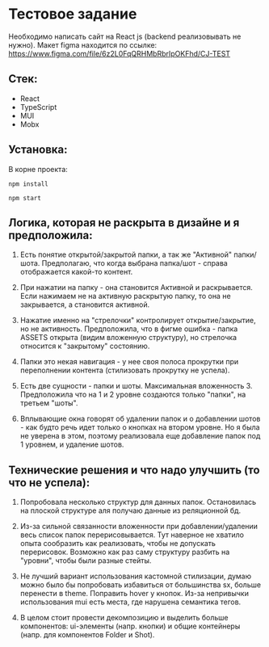 # Тестовое задание

Необходимо написать сайт на React js (backend реализовывать не нужно). Макет figma находится по ссылке:
https://www.figma.com/file/6z2L0FqQRHMbRbrIpOKFhd/CJ-TEST

## Стек:
- React
- TypeScript
- MUI
- Mobx

## Установка:
В корне проекта:

`npm install`

`npm start`

## Логика, которая не раскрыта в дизайне и я предположила:

1) Есть понятие открытой/закрытой папки, а так же "Активной" папки/шота. Предполагаю, что когда выбрана папка/шот - справа отображается какой-то контент.

2) При нажатии на папку - она становится Активной и раскрывается. Если нажимаем не на активную раскрытую папку, то она не закрывается, а становится активной.

3) Нажатие именно на "стрелочки" контролирует открытие/закрытие, но не активность. Предположила, что в фигме ошибка - папка ASSETS открыта (видим вложенную структуру), но стрелочка относится к "закрытому" состоянию.

4) Папки это некая навигация - у нее своя полоса прокрутки при переполнении контента (стилизовать прокрутку не успела).

6) Есть две сущности - папки и шоты. Максимальная вложенность 3. Предположила что на 1 и 2 уровне создаются только "папки", на третьем "шоты".

7) Вплывающие окна говорят об удалении папок и о добавлении шотов - как будто речь идет только о кнопках на втором уровне. Но я была не уверена в этом, поэтому реализовала еще добавление папок под 1 уровнем, и удаление шотов.


## Технические решения и что надо улучшить (то что не успела):

1) Попробовала несколько структур для данных папок. Остановилась на плоской структуре аля получаю данные из реляционной бд.

2) Из-за сильной связанности вложенности при добавлении/удалении весь список папок перерисовывается. Тут наверное не хватило опыта сообразить как реализовать, чтобы не допускать перерисовок. Возможно как раз саму структуру разбить на "уровни", чтобы были разные стейты.

3) Не лучший вариант использования кастомной стилизации, думаю можно было бы попробовать избавиться от большинства sx, больше перенести в theme. Поправить hover у кнопок. Из-за непривычки использования mui есть места, где нарушена семантика тегов.

4) В целом стоит провести декомпозицию и выделить больше компонентов: ui-элементы (напр. кнопки) и общие контейнеры (напр. для компонентов Folder и Shot).

